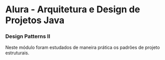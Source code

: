 # Alura - Arquitetura e Design de Projetos Java

### Design Patterns II

Neste módulo foram estudados de maneira prática os padrões de projeto estruturais.
